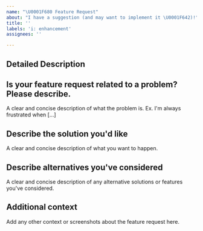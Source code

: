 ```yaml
---
name: "\U0001F680 Feature Request"
about: "I have a suggestion (and may want to implement it \U0001F642)!"
title: ''
labels: 'i: enhancement'
assignees: ''

---
```


<!--- Provide a general summary of the issue in the Title above -->

## Detailed Description
<!--- Provide a detailed description of the change or addition you are proposing -->

## Is your feature request related to a problem? Please describe.
<!--- Why is this change important to you? How would you use it? -->
<!--- How can it benefit other users? -->
A clear and concise description of what the problem is. Ex. I'm always frustrated when [...]

## Describe the solution you'd like
A clear and concise description of what you want to happen.

## Describe alternatives you've considered
A clear and concise description of any alternative solutions or features you've considered.

## Additional context
Add any other context or screenshots about the feature request here.
